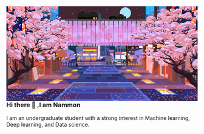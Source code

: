 

  <img align="right" alt="Coding" width="1000" src="./original.gif">
  
### Hi there 👋 ,I am Nammon
I am an undergraduate student with a strong interest in
Machine learning, Deep learning, and Data science.
